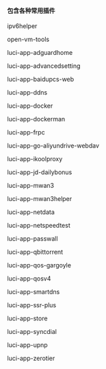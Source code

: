 

#### 包含各种常用插件 ####

ipv6helper

open-vm-tools

luci-app-adguardhome

luci-app-advancedsetting

luci-app-baidupcs-web

luci-app-ddns

luci-app-docker

luci-app-dockerman

luci-app-frpc

luci-app-go-aliyundrive-webdav

luci-app-ikoolproxy

luci-app-jd-dailybonus

luci-app-mwan3

luci-app-mwan3helper

luci-app-netdata

luci-app-netspeedtest

luci-app-passwall

luci-app-qbittorrent

luci-app-qos-gargoyle

luci-app-qosv4

luci-app-smartdns

luci-app-ssr-plus

luci-app-store

luci-app-syncdial

luci-app-upnp

luci-app-zerotier
